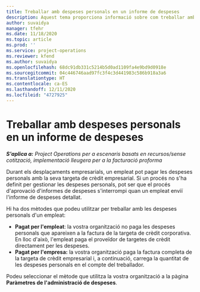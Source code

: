 ```yaml
---
title: Treballar amb despeses personals en un informe de despeses
description: Aquest tema proporciona informació sobre com treballar amb les despeses personals ocasionades pels empleats mentre viatgen amb finalitats empresarials.
author: suvaidya
manager: tfehr
ms.date: 11/18/2020
ms.topic: article
ms.prod: ''
ms.service: project-operations
ms.reviewer: kfend
ms.author: suvaidya
ms.openlocfilehash: 68dc91db331c5214b5d0ad1109fa4e9bd9d0918e
ms.sourcegitcommit: 04c446746aad97fc3f4c3d441983c586b918a3a6
ms.translationtype: HT
ms.contentlocale: ca-ES
ms.lasthandoff: 12/11/2020
ms.locfileid: "4727925"
---
```

# <a name="work-with-personal-expenses-on-an-expense-report"></a>Treballar amb despeses personals en un informe de despeses

_**S'aplica a:** Project Operations per a escenaris basats en recursos/sense cotització, implementació lleugera per a la facturació proforma_

Durant els desplaçaments empresarials, un empleat pot pagar les despeses personals amb la seva targeta de crèdit empresarial. Si un procés no s'ha definit per gestionar les despeses personals, pot ser que el procés d'aprovació d'informes de despeses s'interrompi quan un empleat enviï l'informe de despeses detallat.

Hi ha dos mètodes que podeu utilitzar per treballar amb les despeses personals d'un empleat:

  - **Pagat per l'empleat**: la vostra organització no paga les despeses personals que apareixen a la factura de la targeta de crèdit corporativa. En lloc d'això, l'empleat paga el proveïdor de targetes de crèdit directament per les despeses. 
  - **Pagat per l'empresa:** la vostra organització paga la factura completa de la targeta de crèdit empresarial i, a continuació, carrega la quantitat de les despeses personals en el compte del treballador.

Podeu seleccionar el mètode que utilitza la vostra organització a la pàgina **Paràmetres de l'administració de despeses**.
